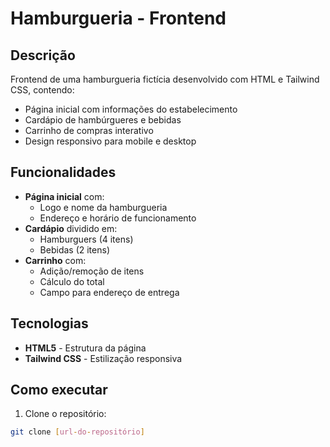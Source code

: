 # Hamburgueria - Frontend

## Descrição
Frontend de uma hamburgueria fictícia desenvolvido com HTML e Tailwind CSS, contendo:
- Página inicial com informações do estabelecimento
- Cardápio de hambúrgueres e bebidas
- Carrinho de compras interativo
- Design responsivo para mobile e desktop

## Funcionalidades
- **Página inicial** com:
  - Logo e nome da hamburgueria
  - Endereço e horário de funcionamento
- **Cardápio** dividido em:
  - Hamburguers (4 itens)
  - Bebidas (2 itens)
- **Carrinho** com:
  - Adição/remoção de itens
  - Cálculo do total
  - Campo para endereço de entrega

## Tecnologias
- **HTML5** - Estrutura da página
- **Tailwind CSS** - Estilização responsiva

## Como executar
1. Clone o repositório:
```bash
git clone [url-do-repositório]
